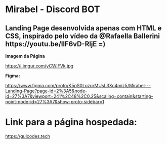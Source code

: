 # <h1> Mirabel - Discord BOT</h1>
<h2>Landing Page desenvolvida apenas com HTML e CSS, inspirado pelo vídeo da @Rafaella Ballerini https://youtu.be/llF6vD-RljE =)</h2>



 <span><strong>Imagem da Página</strong></span>
 
<img>https://i.imgur.com/yCWlFVk.jpg</img>

<strong>Figma:</strong> 

https://www.figma.com/proto/K5pS0LozurMUsL3Xc4miz5/Mirabel---Landing-Page?page-id=2%3A5&node-id=27%3A7&viewport=241%2C48%2C0.25&scaling=contain&starting-point-node-id=27%3A7&show-proto-sidebar=1




<h1>Link para a página hospedada:</h1>

https://guicodes.tech

